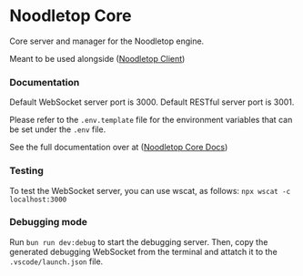 # Noodletop Core

Core server and manager for the Noodletop engine.

Meant to be used alongside ([Noodletop Client](https://github.com/joaowinkelmann/noodletop-client))

### Documentation

Default WebSocket server port is 3000.
Default RESTful server port is 3001.

Please refer to the ```.env.template``` file for the environment variables that can be set under the ```.env``` file.


See the full documentation over at ([Noodletop Core Docs](https://winkels7.notion.site/Noodletop-Core-Docs-a6f02baf48e54c9a906d45eae8378c83?pvs=74))

### Testing

To test the WebSocket server, you can use wscat, as follows:
```npx wscat -c localhost:3000```


### Debugging mode

Run ```bun run dev:debug``` to start the debugging server. Then, copy the generated debugging WebSocket from the terminal and attatch it to the ```.vscode/launch.json``` file.